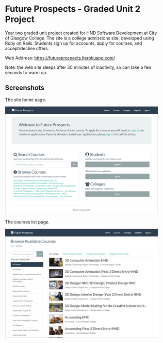 # Future Prospects - Graded Unit 2 Project

Year two graded unit project created for HND Software Development at City of Glasgow College. The site is a college admissions site, developed using Ruby on Rails. Students sign up for accounts, apply for courses, and accept/decline offers.

Web Address: https://futureprospects.herokuapp.com/

Note: the web site sleeps after 30 minutes of inactivity, so can take a few seconds to warm up.

## Screenshots

The site home page.

![alt tag](https://github.com/alexmcbride/futureprospects/blob/master/public/futureprospects.png "Future Prospects Home Page")

The courses list page.

![alt tag](https://github.com/alexmcbride/futureprospects/blob/master/public/futureprospects2.png "Future Prospects Courses Page")
